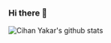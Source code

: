 ### Hi there 👋

![Cihan Yakar's github stats](https://github-readme-stats.vercel.app/api?username=cihanyakar&show_icons=true&title_color=fff&icon_color=018eff&text_color=0A0A0A&bg_color=FFF8E7)